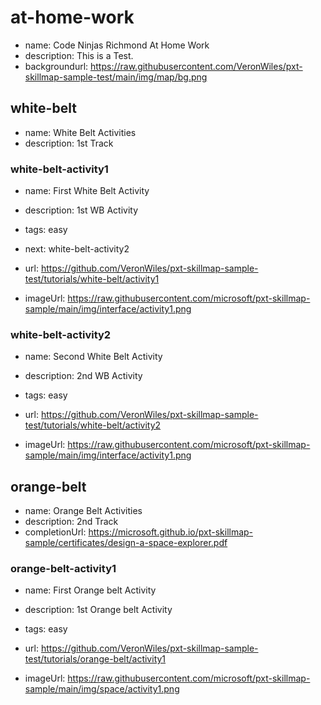 # at-home-work
* name: Code Ninjas Richmond At Home Work
* description: This is a Test.
* backgroundurl: https://raw.githubusercontent.com/VeronWiles/pxt-skillmap-sample-test/main/img/map/bg.png

## white-belt
* name: White Belt Activities
* description: 1st Track

### white-belt-activity1

* name: First White Belt Activity
* description: 1st WB Activity
* tags: easy
* next: white-belt-activity2

* url: https://github.com/VeronWiles/pxt-skillmap-sample-test/tutorials/white-belt/activity1 
* imageUrl: https://raw.githubusercontent.com/microsoft/pxt-skillmap-sample/main/img/interface/activity1.png

### white-belt-activity2

* name: Second White Belt Activity
* description: 2nd WB Activity
* tags: easy

* url: https://github.com/VeronWiles/pxt-skillmap-sample-test/tutorials/white-belt/activity2 
* imageUrl: https://raw.githubusercontent.com/microsoft/pxt-skillmap-sample/main/img/interface/activity1.png

## orange-belt
* name: Orange Belt Activities
* description: 2nd Track
* completionUrl: https://microsoft.github.io/pxt-skillmap-sample/certificates/design-a-space-explorer.pdf

### orange-belt-activity1

* name: First Orange belt Activity
* description: 1st Orange belt Activity
* tags: easy

* url: https://github.com/VeronWiles/pxt-skillmap-sample-test/tutorials/orange-belt/activity1
* imageUrl: https://raw.githubusercontent.com/microsoft/pxt-skillmap-sample/main/img/space/activity1.png